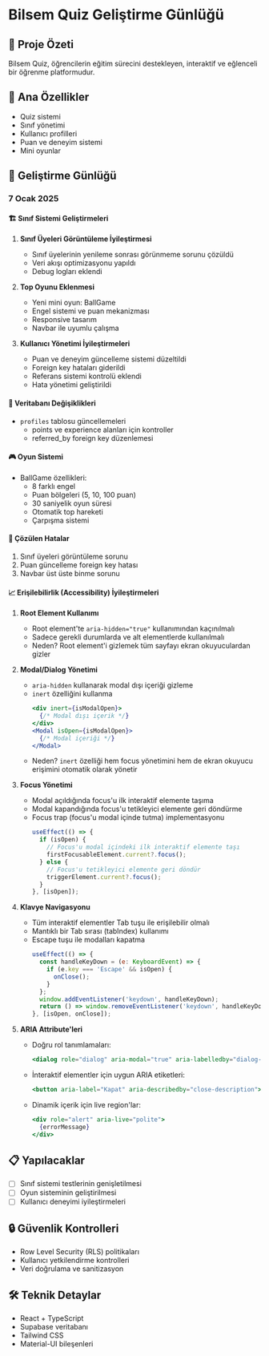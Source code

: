 # Bilsem Quiz Geliştirme Günlüğü

## 📝 Proje Özeti
Bilsem Quiz, öğrencilerin eğitim sürecini destekleyen, interaktif ve eğlenceli bir öğrenme platformudur.

## 🎯 Ana Özellikler
- Quiz sistemi
- Sınıf yönetimi
- Kullanıcı profilleri
- Puan ve deneyim sistemi
- Mini oyunlar

## 📅 Geliştirme Günlüğü

### 7 Ocak 2025

#### 🏗️ Sınıf Sistemi Geliştirmeleri
1. **Sınıf Üyeleri Görüntüleme İyileştirmesi**
   - Sınıf üyelerinin yenileme sonrası görünmeme sorunu çözüldü
   - Veri akışı optimizasyonu yapıldı
   - Debug logları eklendi

2. **Top Oyunu Eklenmesi**
   - Yeni mini oyun: BallGame
   - Engel sistemi ve puan mekanizması
   - Responsive tasarım
   - Navbar ile uyumlu çalışma

3. **Kullanıcı Yönetimi İyileştirmeleri**
   - Puan ve deneyim güncelleme sistemi düzeltildi
   - Foreign key hataları giderildi
   - Referans sistemi kontrolü eklendi
   - Hata yönetimi geliştirildi

#### 🔧 Veritabanı Değişiklikleri
- `profiles` tablosu güncellemeleri
  - points ve experience alanları için kontroller
  - referred_by foreign key düzenlemesi

#### 🎮 Oyun Sistemi
- BallGame özellikleri:
  - 8 farklı engel
  - Puan bölgeleri (5, 10, 100 puan)
  - 30 saniyelik oyun süresi
  - Otomatik top hareketi
  - Çarpışma sistemi

#### 🐛 Çözülen Hatalar
1. Sınıf üyeleri görüntüleme sorunu
2. Puan güncelleme foreign key hatası
3. Navbar üst üste binme sorunu

#### 📈 Erişilebilirlik (Accessibility) İyileştirmeleri
1. **Root Element Kullanımı**
   - Root element'te `aria-hidden="true"` kullanımından kaçınılmalı
   - Sadece gerekli durumlarda ve alt elementlerde kullanılmalı
   - Neden? Root element'i gizlemek tüm sayfayı ekran okuyuculardan gizler

2. **Modal/Dialog Yönetimi**
   - `aria-hidden` kullanarak modal dışı içeriği gizleme
   - `inert` özelliğini kullanma
     ```jsx
     <div inert={isModalOpen}>
       {/* Modal dışı içerik */}
     </div>
     <Modal isOpen={isModalOpen}>
       {/* Modal içeriği */}
     </Modal>
     ```
   - Neden? `inert` özelliği hem focus yönetimini hem de ekran okuyucu erişimini otomatik olarak yönetir

3. **Focus Yönetimi**
   - Modal açıldığında focus'u ilk interaktif elemente taşıma
   - Modal kapandığında focus'u tetikleyici elemente geri döndürme
   - Focus trap (focus'u modal içinde tutma) implementasyonu
     ```jsx
     useEffect(() => {
       if (isOpen) {
         // Focus'u modal içindeki ilk interaktif elemente taşı
         firstFocusableElement.current?.focus();
       } else {
         // Focus'u tetikleyici elemente geri döndür
         triggerElement.current?.focus();
       }
     }, [isOpen]);
     ```

4. **Klavye Navigasyonu**
   - Tüm interaktif elementler Tab tuşu ile erişilebilir olmalı
   - Mantıklı bir Tab sırası (tabIndex) kullanımı
   - Escape tuşu ile modalları kapatma
     ```jsx
     useEffect(() => {
       const handleKeyDown = (e: KeyboardEvent) => {
         if (e.key === 'Escape' && isOpen) {
           onClose();
         }
       };
       window.addEventListener('keydown', handleKeyDown);
       return () => window.removeEventListener('keydown', handleKeyDown);
     }, [isOpen, onClose]);
     ```

5. **ARIA Attribute'leri**
   - Doğru rol tanımlamaları:
     ```jsx
     <dialog role="dialog" aria-modal="true" aria-labelledby="dialog-title">
     ```
   - İnteraktif elementler için uygun ARIA etiketleri:
     ```jsx
     <button aria-label="Kapat" aria-describedby="close-description">
     ```
   - Dinamik içerik için live region'lar:
     ```jsx
     <div role="alert" aria-live="polite">
       {errorMessage}
     </div>
     ```

## 📋 Yapılacaklar
- [ ] Sınıf sistemi testlerinin genişletilmesi
- [ ] Oyun sisteminin geliştirilmesi
- [ ] Kullanıcı deneyimi iyileştirmeleri

## 🔒 Güvenlik Kontrolleri
- Row Level Security (RLS) politikaları
- Kullanıcı yetkilendirme kontrolleri
- Veri doğrulama ve sanitizasyon

## 🛠️ Teknik Detaylar
- React + TypeScript
- Supabase veritabanı
- Tailwind CSS
- Material-UI bileşenleri
